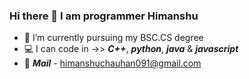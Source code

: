 ### Hi there 👋 I am programmer Himanshu

- 📘 I’m currently pursuing my BSC.CS degree
- 💻 I can code in ->> ***C++***, ***python***, **_java_** & ***javascript***
- 💎 ***Mail*** - himanshuchauhan091@gmail.com
